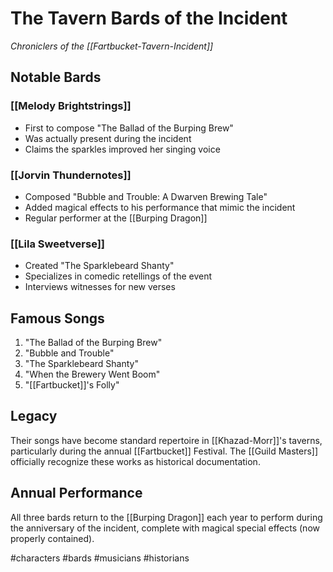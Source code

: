 # The Tavern Bards of the Incident
*Chroniclers of the [[Fartbucket-Tavern-Incident]]*

## Notable Bards

### [[Melody Brightstrings]]
- First to compose "The Ballad of the Burping Brew"
- Was actually present during the incident
- Claims the sparkles improved her singing voice

### [[Jorvin Thundernotes]]
- Composed "Bubble and Trouble: A Dwarven Brewing Tale"
- Added magical effects to his performance that mimic the incident
- Regular performer at the [[Burping Dragon]]

### [[Lila Sweetverse]]
- Created "The Sparklebeard Shanty"
- Specializes in comedic retellings of the event
- Interviews witnesses for new verses

## Famous Songs
1. "The Ballad of the Burping Brew"
2. "Bubble and Trouble"
3. "The Sparklebeard Shanty"
4. "When the Brewery Went Boom"
5. "[[Fartbucket]]'s Folly"

## Legacy
Their songs have become standard repertoire in [[Khazad-Morr]]'s taverns, particularly during the annual [[Fartbucket]] Festival. The [[Guild Masters]] officially recognize these works as historical documentation.

## Annual Performance
All three bards return to the [[Burping Dragon]] each year to perform during the anniversary of the incident, complete with magical special effects (now properly contained).

#characters #bards #musicians #historians